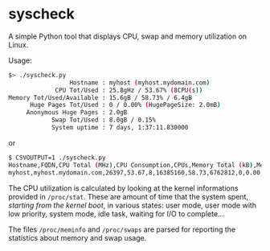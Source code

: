 # syscheck

A simple Python tool that displays CPU, swap and memory utilization on Linux.

Usage:

```sh
$> ./syscheck.py
                 Hostname : myhost (myhost.mydomain.com)
             CPU Tot/Used : 25.8gHz / 53.67% (8CPU(s))
Memory Tot/Used/Available : 15.6gB / 58.73% / 6.4gB
      Huge Pages Tot/Used : 0 / 0.00% (HugePageSize: 2.0mB)
     Anonymous Huge Pages : 2.0gB
            Swap Tot/Used : 8.0gB / 0.15%
            System uptime : 7 days, 1:37:11.830000
```

or 

```sh
$ CSVOUTPUT=1 ./syscheck.py
Hostname,FQDN,CPU Total (MHz),CPU Consumption,CPUs,Memory Total (kB),Memory Used (%),Mem Available (kB),Total Huge Pages,HugePages Usage (%),Anonymous Huge Pages (kB),Total Swap (kB),Swap Usage (%),Uptime (days)
myhost,myhost.mydomain.com,26397,53.67,8,16385160,58.73,6762812,0,0.00,2007040,8388604,0.15,7
```

The CPU utilization is calculated by looking at the kernel informations provided in `/proc/stat`.
These are amount of time that the system spent, _starting from the kernel boot_, in various states:
user mode, user mode with low priority, system mode, idle task, waiting for I/O to complete...

The files `/proc/meminfo` and `/proc/swaps` are parsed for reporting the statistics about memory
and swap usage.

